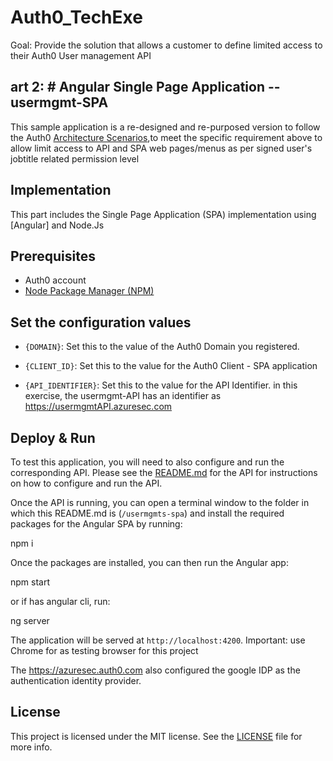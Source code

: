 # Auth0_TechExe

Goal: Provide the solution that allows a customer to define limited access to their Auth0 User management API

## art 2: # Angular Single Page Application  --   usermgmt-SPA

This sample application is a re-designed and re-purposed version to follow the Auth0 [Architecture Scenarios](https://auth0.com/docs/architecture-scenarios),to meet the specific requirement above to allow limit access to API and SPA web pages/menus as per signed user's jobtitle related permission level

## Implementation

This part includes the Single Page Application (SPA) implementation using [Angular] and Node.Js

## Prerequisites

* Auth0 account
* [Node Package Manager (NPM)](https://docs.npmjs.com/cli/version)

## Set the configuration values

* `{DOMAIN}`: Set this to the value of the Auth0 Domain you registered.

* `{CLIENT_ID}`: Set this to the value for the Auth0 Client - SPA application 

* `{API_IDENTIFIER}`: Set this to the value for the API Identifier.  in this exercise, the usermgmt-API has an identifier as https://usermgmtAPI.azuresec.com 


## Deploy & Run

To test this application, you will need to also configure and run the corresponding API. Please see the [README.md](../usermgmts-api/node/README.md) for the API for instructions on how to configure and run the API.

Once the API is running, you can open a terminal window to the folder in which this README.md is (`/usermgmts-spa`) and install the required packages for the Angular SPA by running:

npm i

Once the packages are installed, you can then run the Angular app:

npm start

or if has angular cli, run:

ng server

The application will be served at `http://localhost:4200`.  Important: use Chrome for as testing browser for this project

The https://azuresec.auth0.com also configured the google IDP as the authentication identity provider.

## License

This project is licensed under the MIT license. See the [LICENSE](LICENSE.txt) file for more info.

